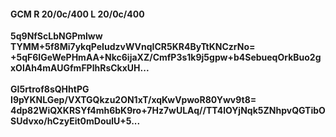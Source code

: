 #### GCM R 20/0c/400 L 20/0c/400
**5q9NfScLbNGPmlww**<br/>**TYMM+5f8Mi7ykqPeIudzvWVnqICR5KR4ByTtKNCzrNo=**<br/>**+5qF6IGeWePHmAA+Nkc6ijaXZ/CmfP3s1k9j5gpw+b4SebueqOrkBuo2gxOlAh4mAUGfmFPlhRsCkxUH...**<br/><br/>
**GI5rtrof8sQHhtPG**<br/>**I9pYKNLGep/VXTGQkzu2ON1xT/xqKwVpwoR80Ywv9t8=**<br/>**4dp82WiQXKRSYf4mh6bK9ro+7Hz7wULAq//TT4lOYjNqk5ZNhpvQGTibOSUdvxo/hCzyEit0mDoulU+5...**